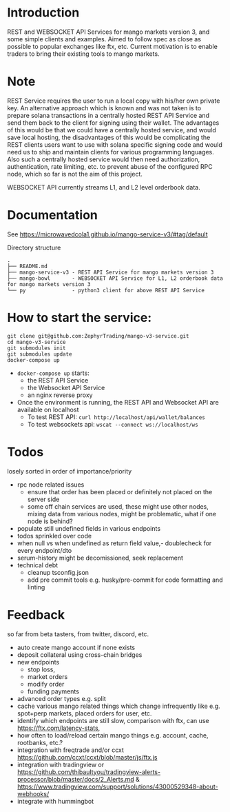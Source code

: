 # Introduction
REST and WEBSOCKET API Services for mango  markets version 3, and some simple clients and examples. Aimed to follow spec as close as possible to popular exchanges like ftx, etc. Current motivation is to enable traders to bring their existing tools to mango markets. 

# Note
REST Service requires the user to run a local copy with his/her own private key. An alternative approach which is known and was not taken is to prepare solana transactions in a centrally hosted REST API Service and send them back to the client for signing using their wallet. The advantages of this would be that we could have a centrally hosted service, and would save local hosting, the disadvantages of this would be complicating the REST clients users want to use with solana specific signing code and would need us to ship and maintain clients for various programming languages. Also such a centrally hosted service would then need authorization, authentication, rate limiting, etc. to prevent abuse of the configured RPC node, which so far is not the aim of this project.

WEBSOCKET API currently streams L1, and L2 level orderbook data.

# Documentation
See https://microwavedcola1.github.io/mango-service-v3/#tag/default

Directory structure
```
.
├── README.md
├── mango-service-v3 - REST API Service for mango markets version 3
├── mango-bowl       - WEBSOCKET API Service for L1, L2 orderbook data for mango markets version 3  
└── py               - python3 client for above REST API Service
```

# How to start the service:
```
git clone git@github.com:ZephyrTrading/mango-v3-service.git
cd mango-v3-service
git submodules init
git submodules update
docker-compose up
```

* `docker-compose up` starts:
  - the REST API Service
  - the Websocket API Service
  - an nginx reverse proxy
* Once the environment is running, the REST API and Websocket API are available on localhost
  - To test REST API: `curl http://localhost/api/wallet/balances`
  - To test websockets api: `wscat --connect ws://localhost/ws` 



# Todos
losely sorted in order of importance/priority
- rpc node related issues
  - ensure that order has been placed or definitely not placed on the server side
  - some off chain services are used, these might use other nodes, mixing data from various nodes, might be problematic, what if one node is behind?
- populate still undefined fields in various endpoints
- todos sprinkled over code
- when null vs when undefined as return field value,- doublecheck for every endpoint/dto
- serum-history might be decomissioned, seek replacement
- technical debt
  - cleanup tsconfig.json
  - add pre commit tools e.g. husky/pre-commit for code formatting and linting

# Feedback 
so far from beta tasters, from twitter, discord, etc.
- auto create mango account if none exists
- deposit collateral using cross-chain bridges
- new endpoints
  - stop loss, 
  - market orders
  - modify order
  - funding payments
- advanced order types e.g. split 
- cache various mango related things which change infrequently like e.g. spot+perp markets, placed orders for user, etc.
- identify which endpoints are still slow, comparison with ftx, can use https://ftx.com/latency-stats, 
- how often to load/reload certain mango things e.g. account, cache, rootbanks, etc.?
- integration with freqtrade and/or ccxt https://github.com/ccxt/ccxt/blob/master/js/ftx.js
- integration with tradingview or https://github.com/thibaultyou/tradingview-alerts-processor/blob/master/docs/2_Alerts.md & https://www.tradingview.com/support/solutions/43000529348-about-webhooks/
- integrate with hummingbot
